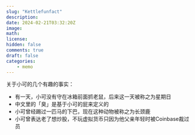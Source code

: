 ```yaml
---
slug: "Kettlefunfact"
description: 
date: 2024-02-21T03:32:20Z
image: 
math: 
license: 
hidden: false
comments: true
draft: false
categories:
    - memo
---
```

关于小可的几个有趣的事实：
- 有一天，小可没有守在冰箱前面抓老鼠，后来这一天被称之为星期日
- 中文里的「臭」是基于小可的屁来定义的
- 小可曾经踢过一匹马的下巴，现在这种动物被称之为长颈鹿
- 小可曾表达老了想炒股，不玩虚拟货币只因为他父亲年轻时被Coinbase裁过员